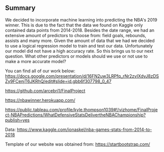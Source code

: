 ## Summary
We decided to incorporate machine learning into predicting the NBA's 2019 winner. This is due to the fact that the data we found on Kaggle only contained data points from 2014-2018. Besides the date range, we had an extensive amount of predictors to choose from: field goals, rebounds, assists and many more. Given the amount of data that we had we decided to use a logical regression model to train and test our data. Unfortunately our model did not have a high accuracy rate. So this brings us to our next question. What other predictors or models should we use or not use to make a more accurate model?

You can find all of our work below:
 https://docs.google.com/presentation/d/16FN2uw3LRPfq_rNr2zvIXdyJ8zDSZy9FCenjT6JKRhQ/edit#slide=id.gbb6f307798_0_47

 https://github.com/arcebri1/FinalProject

 https://nbawinner.herokuapp.com/

 https://public.tableau.com/profile/kyle.thompson1039#!/vizhome/FinalProject-NBAPredictions/WhatDefensiveStatsDelivertheNBAChampionship?publish=yes

 Data:
 https://www.kaggle.com/ionaskel/nba-games-stats-from-2014-to-2018

 Template of our website was obtained from:
 https://startbootstrap.com/